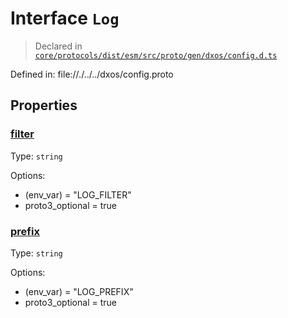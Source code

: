 # Interface `Log`
> Declared in [`core/protocols/dist/esm/src/proto/gen/dxos/config.d.ts`]()

Defined in:
   file://./../../dxos/config.proto
## Properties
### [filter]()
Type: <code>string</code>

Options:
  - (env_var) = "LOG_FILTER"
  - proto3_optional = true

### [prefix]()
Type: <code>string</code>

Options:
  - (env_var) = "LOG_PREFIX"
  - proto3_optional = true

    